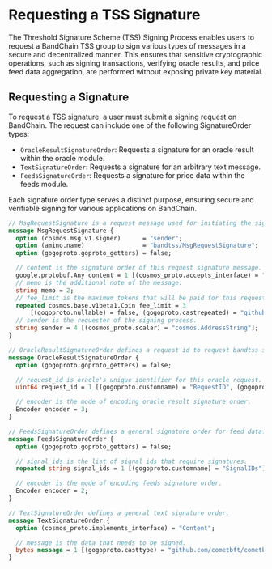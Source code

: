 # Requesting a TSS Signature

The Threshold Signature Scheme (TSS) Signing Process enables users to request a BandChain TSS group to sign various types of messages in a secure and decentralized manner. This ensures that sensitive cryptographic operations, such as signing transactions, verifying oracle results, and price feed data aggregation, are performed without exposing private key material.

## Requesting a Signature

To request a TSS signature, a user must submit a signing request on BandChain. The request can include one of the following SignatureOrder types:

- `OracleResultSignatureOrder`: Requests a signature for an oracle result within the oracle module.
- `TextSignatureOrder`: Requests a signature for an arbitrary text message.
- `FeedsSignatureOrder`: Requests a signature for price data within the feeds module.

Each signature order type serves a distinct purpose, ensuring secure and verifiable signing for various applications on BandChain.

```protobuf
// MsgRequestSignature is a request message used for initiating the signing process.
message MsgRequestSignature {
  option (cosmos.msg.v1.signer)      = "sender";
  option (amino.name)                = "bandtss/MsgRequestSignature";
  option (gogoproto.goproto_getters) = false;

  // content is the signature order of this request signature message.
  google.protobuf.Any content = 1 [(cosmos_proto.accepts_interface) = "Content"];
  // memo is the additional note of the message.
  string memo = 2;
  // fee_limit is the maximum tokens that will be paid for this request.
  repeated cosmos.base.v1beta1.Coin fee_limit = 3
      [(gogoproto.nullable) = false, (gogoproto.castrepeated) = "github.com/cosmos/cosmos-sdk/types.Coins"];
  // sender is the requester of the signing process.
  string sender = 4 [(cosmos_proto.scalar) = "cosmos.AddressString"];
}

// OracleResultSignatureOrder defines a request id to request bandtss signature from the oracle result.
message OracleResultSignatureOrder {
  option (gogoproto.goproto_getters) = false;

  // request_id is oracle's unique identifier for this oracle request.
  uint64 request_id = 1 [(gogoproto.customname) = "RequestID", (gogoproto.casttype) = "RequestID"];

  // encoder is the mode of encoding oracle result signature order.
  Encoder encoder = 3;
}

// FeedsSignatureOrder defines a general signature order for feed data.
message FeedsSignatureOrder {
  option (gogoproto.goproto_getters) = false;

  // signal_ids is the list of signal ids that require signatures.
  repeated string signal_ids = 1 [(gogoproto.customname) = "SignalIDs"];

  // encoder is the mode of encoding feeds signature order.
  Encoder encoder = 2;
}

// TextSignatureOrder defines a general text signature order.
message TextSignatureOrder {
  option (cosmos_proto.implements_interface) = "Content";

  // message is the data that needs to be signed.
  bytes message = 1 [(gogoproto.casttype) = "github.com/cometbft/cometbft/libs/bytes.HexBytes"];
}
```
